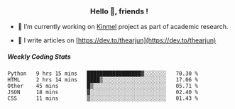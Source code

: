 <h3 align="center">Hello 👋, friends !</h3>

- 🔭 I’m currently working on [Kinmel](https://github.com/thearjun/kinmel) project as part of academic research.

- 📝 I write articles on [https://dev.to/thearjun](https://dev.to/thearjun)


##### Weekly Coding Stats
<!--START_SECTION:waka-->
```text
Python   9 hrs 15 mins   █████████████████▓░░░░░░░   70.30 % 
HTML     2 hrs 14 mins   ████▒░░░░░░░░░░░░░░░░░░░░   17.06 % 
Other    45 mins         █▒░░░░░░░░░░░░░░░░░░░░░░░   05.71 % 
JSON     18 mins         ▓░░░░░░░░░░░░░░░░░░░░░░░░   02.40 % 
CSS      11 mins         ▒░░░░░░░░░░░░░░░░░░░░░░░░   01.43 % 
```
<!--END_SECTION:waka-->
